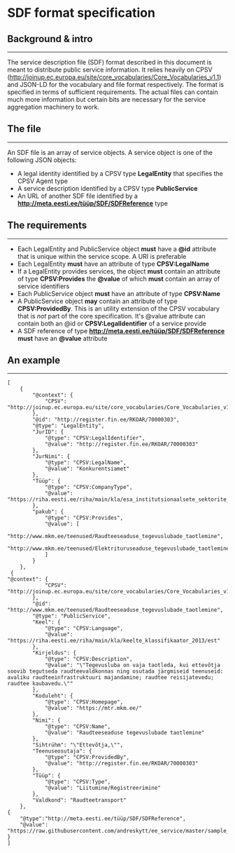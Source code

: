 # SDF format specification

## Background & intro
-----
The service description file (SDF) format described in this document is meant to distribute public service information. It relies heavily on CPSV (<http://joinup.ec.europa.eu/site/core_vocabularies/Core_Vocabularies_v1.1>) and JSON-LD for the vocabulary and file format respectively. The format is specified in terms of sufficient requirements. The actual files can contain much more information but certain bits are necessary for the service aggregation machinery to work.

## The file
----
An SDF file is an array of service objects. A service object is one of the following JSON objects:

* A legal identity identified by a CPSV type **LegalEntity** that specifies the CPSV Agent type
* A service description identified by a CPSV type **PublicService**
* An URL of another SDF file identified by a **http://meta.eesti.ee/tüüp/SDF/SDFReference** type 

## The requirements
----
* Each LegalEntity and PublicService object **must** have a **@id** attribute that is unique within the service scope. A URI is preferable
* Each LegalEntity **must** have an attribute of type **CPSV:LegalName** 
* If a LegalEntity provides services, the object **must** contain an attribute of type **CPSV:Provides** the **@value** of which **must** contain an array of service identifiers
* Each PublicService object **must** have an attribute of type **CPSV:Name**
* A PublicService object **may** contain an attribute of type **CPSV:ProvidedBy**. This is an utility extension of the CPSV vocabulary that is *not* part of the core specification. It's @value attribute can contain both an @id or **CPSV:LegalIdentifier** of a service provide
* A SDF reference of type **http://meta.eesti.ee/tüüp/SDF/SDFReference** **must** have an **@value** attribute

## An example
----
```
[
    {
        "@context": {
            "CPSV": "http://joinup.ec.europa.eu/site/core_vocabularies/Core_Vocabularies_v1.1"
        },
        "@id": "http://register.fin.ee/RKOAR/70000303",
        "@type": "LegalEntity",
        "JurID": {
            "@type": "CPSV:LegalIdentifier",
            "@value": "http://register.fin.ee/RKOAR/70000303"
        },
        "JurNimi": {
            "@type": "CPSV:LegalName",
            "@value": "Konkurentsiamet"
        },
        "Tüüp": {
            "@type": "CPSV:CompanyType",
            "@value": "https://riha.eesti.ee/riha/main/kla/esa_institutsionaalsete_sektorite_s_eesti_jaoks_kohandatud_klassifikaator_2010/S.13111"
        },
        "pakub": {
            "@type": "CPSV:Provides",
            "@value": [
                "http://www.mkm.ee/teenused/Raudteeseaduse_tegevuslubade_taotlemine",
                "http://www.mkm.ee/teenused/Elektrituruseaduse_tegevuslubade_taotlemine"
            ]
        }
    },
 {
"@context": {
            "CPSV": "http://joinup.ec.europa.eu/site/core_vocabularies/Core_Vocabularies_v1.1"
        },
        "@id": "http://www.mkm.ee/teenused/Raudteeseaduse_tegevuslubade_taotlemine",
        "@type": "PublicService",
        "Keel": {
            "@type": "CPSV:Language",
            "@value": "https://riha.eesti.ee/riha/main/kla/keelte_klassifikaator_2013/est"
        },
        "Kirjeldus": {
            "@type": "CPSV:Description",
            "@value": "\"Tegevusluba on vaja taotleda, kui ettevõtja soovib tegutseda raudteevaldkonnas ning osutada järgmiseid teenuseid: avaliku raudteeinfrastruktuuri majandamine; raudtee reisijatevedu; raudtee kaubavedu.\""
        },
        "Koduleht": {
            "@type": "CPSV:Homepage",
            "@value": "https://mtr.mkm.ee/"
        },
        "Nimi": {
            "@type": "CPSV:Name",
            "@value": "Raudteeseaduse tegevuslubade taotlemine"
        },
        "Sihtrühm": "\"Ettevõtja,\"",
        "Teenuseosutaja": {
            "@type": "CPSV:ProvidedBy",
            "@value": "http://register.fin.ee/RKOAR/70000303"
        },
        "Tüüp": {
            "@type": "CPSV:Type",
            "@value": "Liitumine/Registreerimine"                                                                                                                
        },                                                                                                                                                       
        "Valdkond": "Raudteetransport"                                                                                                                           
    },
{
	"@type":"http://meta.eesti.ee/tüüp/SDF/SDFReference",
	"@value": "https://raw.githubusercontent.com/andreskytt/ee_service/master/sample_service.json"
}                         
]

```
 

